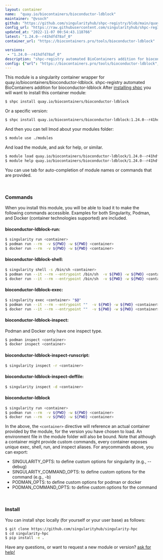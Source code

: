 ```yaml
---
layout: container
name:  "quay.io/biocontainers/bioconductor-ldblock"
maintainer: "@vsoch"
github: "https://github.com/singularityhub/shpc-registry/blob/main/quay.io/biocontainers/bioconductor-ldblock/container.yaml"
config_url: "https://raw.githubusercontent.com/singularityhub/shpc-registry/main/quay.io/biocontainers/bioconductor-ldblock/container.yaml"
updated_at: "2022-11-07 00:54:43.118766"
latest: "1.24.0--r41hdfd78af_0"
container_url: "https://biocontainers.pro/tools/bioconductor-ldblock"

versions:
 - "1.24.0--r41hdfd78af_0"
description: "shpc-registry automated BioContainers addition for bioconductor-ldblock"
config: {"url": "https://biocontainers.pro/tools/bioconductor-ldblock", "maintainer": "@vsoch", "description": "shpc-registry automated BioContainers addition for bioconductor-ldblock", "latest": {"1.24.0--r41hdfd78af_0": "sha256:90723b79084217a6a4342ecee417fff81c260850efe1e5c31f622d16e6d63045"}, "tags": {"1.24.0--r41hdfd78af_0": "sha256:90723b79084217a6a4342ecee417fff81c260850efe1e5c31f622d16e6d63045"}, "docker": "quay.io/biocontainers/bioconductor-ldblock"}
---
```


This module is a singularity container wrapper for quay.io/biocontainers/bioconductor-ldblock.
shpc-registry automated BioContainers addition for bioconductor-ldblock
After [installing shpc](#install) you will want to install this container module:


```bash
$ shpc install quay.io/biocontainers/bioconductor-ldblock
```

Or a specific version:

```bash
$ shpc install quay.io/biocontainers/bioconductor-ldblock:1.24.0--r41hdfd78af_0
```

And then you can tell lmod about your modules folder:

```bash
$ module use ./modules
```

And load the module, and ask for help, or similar.

```bash
$ module load quay.io/biocontainers/bioconductor-ldblock/1.24.0--r41hdfd78af_0
$ module help quay.io/biocontainers/bioconductor-ldblock/1.24.0--r41hdfd78af_0
```

You can use tab for auto-completion of module names or commands that are provided.

<br>

### Commands

When you install this module, you will be able to load it to make the following commands accessible.
Examples for both Singularity, Podman, and Docker (container technologies supported) are included.

#### bioconductor-ldblock-run:

```bash
$ singularity run <container>
$ podman run --rm  -v ${PWD} -w ${PWD} <container>
$ docker run --rm  -v ${PWD} -w ${PWD} <container>
```

#### bioconductor-ldblock-shell:

```bash
$ singularity shell -s /bin/sh <container>
$ podman run --it --rm --entrypoint /bin/sh  -v ${PWD} -w ${PWD} <container>
$ docker run --it --rm --entrypoint /bin/sh  -v ${PWD} -w ${PWD} <container>
```

#### bioconductor-ldblock-exec:

```bash
$ singularity exec <container> "$@"
$ podman run --it --rm --entrypoint ""  -v ${PWD} -w ${PWD} <container> "$@"
$ docker run --it --rm --entrypoint ""  -v ${PWD} -w ${PWD} <container> "$@"
```

#### bioconductor-ldblock-inspect:

Podman and Docker only have one inspect type.

```bash
$ podman inspect <container>
$ docker inspect <container>
```

#### bioconductor-ldblock-inspect-runscript:

```bash
$ singularity inspect -r <container>
```

#### bioconductor-ldblock-inspect-deffile:

```bash
$ singularity inspect -d <container>
```



#### bioconductor-ldblock

```bash
$ singularity run <container>
$ podman run --rm  -v ${PWD} -w ${PWD} <container>
$ docker run --rm  -v ${PWD} -w ${PWD} <container>
```


In the above, the `<container>` directive will reference an actual container provided
by the module, for the version you have chosen to load. An environment file in the
module folder will also be bound. Note that although a container
might provide custom commands, every container exposes unique exec, shell, run, and
inspect aliases. For anycommands above, you can export:

 - SINGULARITY_OPTS: to define custom options for singularity (e.g., --debug)
 - SINGULARITY_COMMAND_OPTS: to define custom options for the command (e.g., -b)
 - PODMAN_OPTS: to define custom options for podman or docker
 - PODMAN_COMMAND_OPTS: to define custom options for the command

<br>

### Install

You can install shpc locally (for yourself or your user base) as follows:

```bash
$ git clone https://github.com/singularityhub/singularity-hpc
$ cd singularity-hpc
$ pip install -e .
```

Have any questions, or want to request a new module or version? [ask for help!](https://github.com/singularityhub/singularity-hpc/issues)